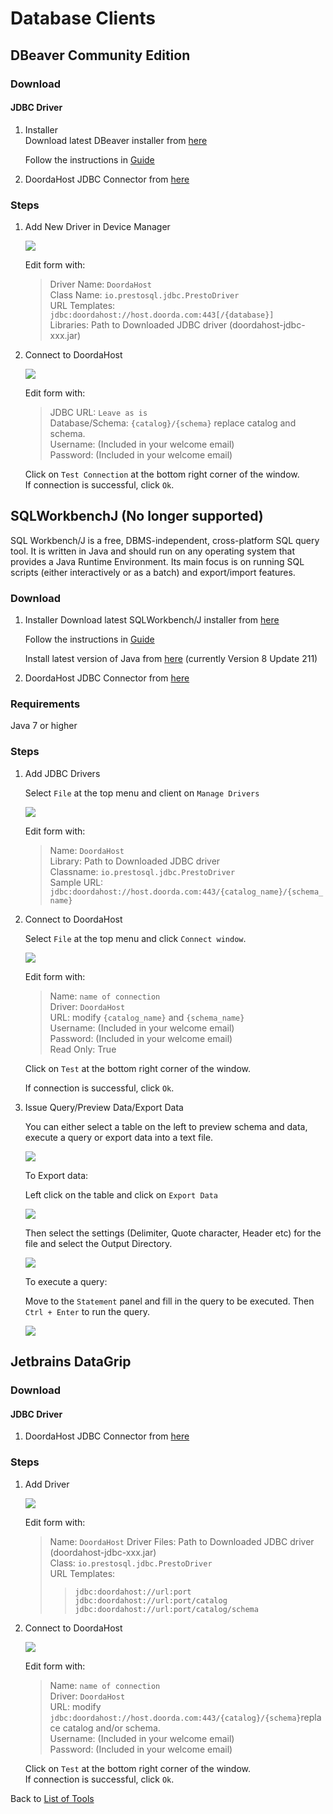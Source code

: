 # Database Clients

## DBeaver Community Edition

### Download

#### JDBC Driver
1) Installer  
    Download latest DBeaver installer from [here](https://dbeaver.io/download/2/)

    Follow the instructions in [Guide](https://dbeaver.io/download/2/)
    
2) DoordaHost JDBC Connector from [here](https://github.com/Doorda/drivers-cli/releases/download/329d/doordahost-jdbc-329d.jar)

### Steps

1) Add New Driver in Device Manager

    ![](../assets/dbeaver/dbeaver-driver.jpeg)
    
    Edit form with:  
    >Driver Name: `DoordaHost`  
    >Class Name: `io.prestosql.jdbc.PrestoDriver`  
    >URL Templates: `jdbc:doordahost://host.doorda.com:443[/{database}]`  
    >Libraries: Path to Downloaded JDBC driver (doordahost-jdbc-xxx.jar)    

2) Connect to DoordaHost

    ![](../assets/dbeaver/dbeaver-connect.jpeg)
    
    Edit form with:
    >JDBC URL: `Leave as is`  
    >Database/Schema: `{catalog}/{schema}` replace catalog and schema.  
    >Username: (Included in your welcome email)   
    >Password: (Included in your welcome email)   
    
    Click on `Test Connection` at the bottom right corner of the window.   
    If connection is successful, click `Ok`.  

## SQLWorkbenchJ (No longer supported)
SQL Workbench/J is a free, DBMS-independent, cross-platform SQL query tool. It is written in Java and should run on any operating system that provides a Java Runtime Environment. Its main focus is on running SQL scripts (either interactively or as a batch) and export/import features.

### Download
1) Installer
    Download latest SQLWorkbench/J installer from [here](http://www.sql-workbench.net/downloads.html)

    Follow the instructions in [Guide](http://www.sql-workbench.net/manual/install.html)
    
    Install latest version of Java from [here](https://java.com/en/download/) (currently Version 8 Update 211) 

2) DoordaHost JDBC Connector from [here](https://github.com/Doorda/drivers-cli/releases/download/329d/doordahost-jdbc-329d.jar)

### Requirements
Java 7 or higher


### Steps

1) Add JDBC Drivers

    Select `File` at the top menu and client on `Manage Drivers`
    
    ![](../assets/sqlworkbenchj/sqlworkbenchj-drivers.jpeg)
    
    Edit form with:  
    >Name: `DoordaHost`  
    >Library: Path to Downloaded JDBC driver  
    >Classname: `io.prestosql.jdbc.PrestoDriver`  
    >Sample URL: `jdbc:doordahost://host.doorda.com:443/{catalog_name}/{schema_name}`  

2) Connect to DoordaHost

    Select `File` at the top menu and click `Connect window`. 
    
    ![](../assets/sqlworkbenchj/sqlworkbenchj-form.jpeg)
    
    Edit form with:
    
    >Name: `name of connection`  
    >Driver: `DoordaHost`  
    >URL: modify `{catalog_name}` and `{schema_name}`  
    >Username: (Included in your welcome email)   
    >Password: (Included in your welcome email)   
    >Read Only: True  
    
    Click on `Test` at the bottom right corner of the window. 
    
    If connection is successful, click `Ok`. 

3) Issue Query/Preview Data/Export Data

    You can either select a table on the left to preview schema and data, execute a query or export data into a text file.
    
    ![](../assets/sqlworkbenchj/sqlworkbenchj-preview.jpeg)
    
    To Export data:
    
    Left click on the table and click on `Export Data`
    
    ![](../assets/sqlworkbenchj/sqlworkbenchj-export.jpeg)
    
    Then select the settings (Delimiter, Quote character, Header etc) for the file and select the Output Directory. 
    
    ![](../assets/sqlworkbenchj/sqlworkbenchj-export2.jpeg)
    
    To execute a query:
    
    Move to the `Statement` panel and fill in the query to be executed. Then `Ctrl + Enter` to run the query.
    
    ![](../assets/sqlworkbenchj/sqlworkbenchj-query.jpeg)


## Jetbrains DataGrip

### Download

#### JDBC Driver
1) DoordaHost JDBC Connector from [here](https://github.com/Doorda/drivers-cli/releases/download/329d/doordahost-jdbc-329d.jar)

### Steps

1) Add Driver

    ![](../assets/datagrip/datagrip-driver.jpeg)
    
    Edit form with:  
    >Name: `DoordaHost`
    >Driver Files: Path to Downloaded JDBC driver (doordahost-jdbc-xxx.jar)  
    >Class: `io.prestosql.jdbc.PrestoDriver`  
    >URL Templates:   
    >>`jdbc:doordahost://url:port`  
    >>`jdbc:doordahost://url:port/catalog`  
    >>`jdbc:doordahost://url:port/catalog/schema`  

2) Connect to DoordaHost

    ![](../assets/datagrip/datagrip-connect.jpeg)
    
    Edit form with:
    >Name: `name of connection`  
    >Driver: `DoordaHost`  
    >URL: modify `jdbc:doordahost://host.doorda.com:443/{catalog}/{schema}`replace catalog and/or schema.  
    >Username: (Included in your welcome email)   
    >Password: (Included in your welcome email)   
    
    Click on `Test` at the bottom right corner of the window.   
    If connection is successful, click `Ok`.  



Back to [List of Tools](README.md#list-of-supported-tools)
